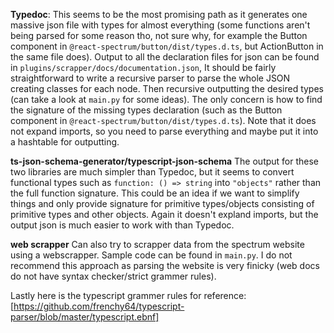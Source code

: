 **Typedoc**: This seems to be the most promising path as it generates one massive json file with types for almost everything (some functions aren't being parsed for some reason tho, not sure why, for example the Button component in `@react-spectrum/button/dist/types.d.ts`, but ActionButton in the same file does). Output to all the declaration files for json can be found in `plugins/scrapper/docs/documentation.json`, It should be fairly straightforward to write a recursive parser to parse the whole JSON creating classes for each node. Then recursive outputting the desired types (can take a look at `main.py` for some ideas). The only concern is how to find the signature of the missing types declaration (such as the Button component in `@react-spectrum/button/dist/types.d.ts`). Note that it does not expand imports, so you need to parse everything and maybe put it into a hashtable for outputting.

**ts-json-schema-generator/typescript-json-schema** The output for these two libraries are much simpler than Typedoc, but it seems to convert functional types such as `function: () => string` into `"objects"` rather than the full function signature. This could be an idea if we want to simplify things and only provide signature for primitive types/objects consisting of primitive types and other objects. Again it doesn't expland imports, but the output json is much easier to work with than Typedoc.

**web scrapper** Can also try to scrapper data from the spectrum website using a webscrapper. Sample code can be found in `main.py`. I do not recommend this approach as parsing the website is very finicky (web docs do not have syntax checker/strict grammer rules).

Lastly here is the typescript grammer rules for reference: [https://github.com/frenchy64/typescript-parser/blob/master/typescript.ebnf]